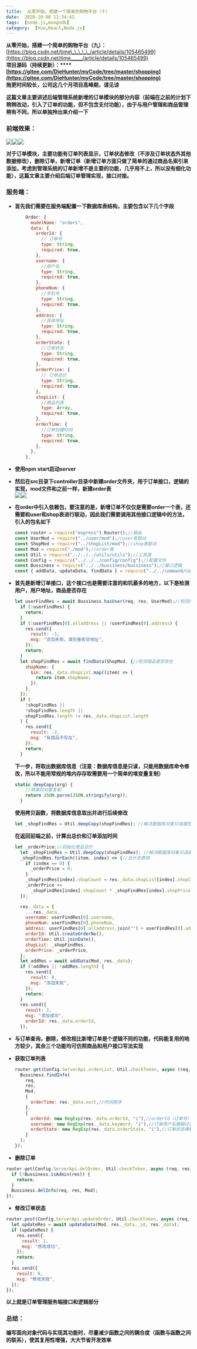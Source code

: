 ```yaml
---
title:  从零开始，搭建一个简单的购物平台（十） 
date:  2020-10-08 11:34:42 
tags:  [node.js,mongodb] 
category:  [Vue,React,Node.js] 
---
```

**从零开始，搭建一个简单的购物平台（九）：**  
[https://blog.csdn.net/time\_\_\_\_\_/article/details/105465499](https://blog.csdn.net/time_____/article/details/105465499)  
**项目源码（持续更新）：****[https://gitee.com/DieHunter/myCode/tree/master/shopping](https://gitee.com/DieHunter/myCode/tree/master/shopping)  
拖更时间较长，公司这几个月项目高峰期，请见谅**

**这篇文章主要讲述后端管理系统新增的订单模块的部分内容（前端在之前的计划下稍稍改动，引入了订单的功能，但不包含支付功能），由于与用户管理和商品管理稍有不同，所以单独拎出来介绍一下**

### 前端效果：  
![](https://img-blog.csdnimg.cn/20200907103806881.png?x-oss-processimage/watermark,type_ZmFuZ3poZW5naGVpdGk,shadow_10,text_aHR0cHM6Ly9ibG9nLmNzZG4ubmV0L3RpbWVfX19fXw,size_16,color_FFFFFF,t_70)![](https://img-blog.csdnimg.cn/20200907103836504.png?x-oss-processimage/watermark,type_ZmFuZ3poZW5naGVpdGk,shadow_10,text_aHR0cHM6Ly9ibG9nLmNzZG4ubmV0L3RpbWVfX19fXw,size_16,color_FFFFFF,t_70)![](https://img-blog.csdnimg.cn/20200907104145800.gif)

**对于订单模块，主要功能有订单列表显示，订单状态修改（不涉及订单状态外其他数据修改），删除订单，新增订单（新增订单方面只做了简单的通过商品名索引来添加，考虑到管理系统的订单新增不是主要的功能，几乎用不上，所以没有细化功能），这篇文章主要介绍后端订单管理实现，接口对接。**

### 服务端：

* **首先我们需要在服务端配置一下数据库表结构，主要包含以下几个字段**

  ```javascript
      Order: {
        modelName: "orders",
        data: {
          orderId: {
            // 订单号
            type: String,
            required: true,
          },
          username: {
            //用户名
            type: String,
            required: true,
          },
          phoneNum: {
            //手机号
            type: String,
            required: true,
          },
          address: {
            //具体地址
            type: String,
            required: true,
          },
          orderState: {
            //订单状态
            type: String,
            required: true,
          },
          orderPrice: {
            // 订单总价
            type: String,
            required: true,
          },
          shopList: {
            //商品列表
            type: Array,
            required: true,
          },
          orderTime: {
            //订单创建时间
            type: String,
            required: true,
          },
        },
      },
  ```
* **使用npm start启动server**
* **然后在src目录下controller目录中新建order文件夹，用于订单接口，逻辑的实现，mod文件和之前一样，新建order表**  
![](https://img-blog.csdnimg.cn/20200907105255723.png)![](https://img-blog.csdnimg.cn/20200907105318153.png?x-oss-processimage/watermark,type_ZmFuZ3poZW5naGVpdGk,shadow_10,text_aHR0cHM6Ly9ibG9nLmNzZG4ubmV0L3RpbWVfX19fXw,size_16,color_FFFFFF,t_70)

* **在order中引入依赖包，要注意的是，新增订单不仅仅是需要order一个表，还需要和user和shop表进行联动，因此我们需要调用其他接口逻辑中的方法，引入的包名如下**

  ```javascript
  const router = require("express").Router();//路由
  const UserMod = require("../user/mod");//user表联动
  const ShopMod = require("../shopList/mod");//shop表联动
  const Mod = require("./mod");//order表
  const Util = require("../../../utils/utils");//工具类
  const Config = require("../../../config/config");//配置文件
  const Bussiness = require("../../bussiness/bussiness");//接口逻辑
  const { addData, updateData, findData } = require("../../command/command");//数据库操作
  ```

* **首先是新增订单接口，这个接口也是需要注意的和坑最多的地方，以下是检测用户，用户地址，商品是否存在**

  ```javascript
  let userFindRes = await Bussiness.hasUser(req, res, UserMod);//检测用户及地址是否存在
    if (!userFindRes) {
      return;
    }
    if (!userFindRes[0].alladdress || !userFindRes[0].address) {
      res.send({
        result: -1,
        msg: "添加失败，请完善收货地址",
      });
      return;
    }
    let shopFindRes = await findData(ShopMod, {//检测商品是否存在
      shopName: {
        $in: res._data.shopList.map((item) => {
          return item.shopName;
        }),
      },
    });
    if (
      !shopFindRes ||
      !shopFindRes.length ||
      shopFindRes.length != res._data.shopList.length
    ) {
      res.send({
        result: -2,
        msg: "有商品不存在",
      });
      return;
    }
  ```

  **下一步，将取出数据库信息（注意：数据库信息是只读，只能用数据库命令修改，所以不能用常规的堆内存存取需要用一个简单的堆变量复制）**

  ```javascript
  static deepCopy(org) {
      //简单的对象复制
      return JSON.parse(JSON.stringify(org));
    }
  ```

  **使用拷贝函数，将数据库信息取出并进行后续修改**

  ```javascript
  let _shopFindRes = Util.deepCopy(shopFindRes); //解决数据库对象只读属性
  ```

  **在返回前端之前，计算出总价和订单添加时间**

  ```javascript
  let _orderPrice;//初始化商品总价
    let _shopFindRes = Util.deepCopy(shopFindRes); //解决数据库对象只读属性
    _shopFindRes.forEach((item, index) => {//合计总费用
      if (index == 0) {
        _orderPrice = 0;
      }
      _shopFindRes[index].shopCount = res._data.shopList[index].shopCount;
      _orderPrice +=
        _shopFindRes[index].shopCount * _shopFindRes[index].shopPrice;
    });

    res._data = {
      ...res._data,
      username: userFindRes[0].username,
      phoneNum: userFindRes[0].phoneNum,
      address: userFindRes[0].alladdress.join("") + userFindRes[0].address,
      orderId: Util.createOrderNo(),
      orderTime: Util.joinDate(),
      shopList: _shopFindRes,
      orderPrice: _orderPrice,
    };
    let addRes = await addData(Mod, res._data);
    if (!addRes || !addRes.length) {
      res.send({
        result: 0,
        msg: "添加失败",
      });
      return;
    }
    res.send({
      result: 1,
      msg: "添加成功",
      orderId: res._data.orderId,
    });
  ```

* **与订单查询，删除，修改相比新增订单是个逻辑不同的功能，代码能复用的地方较少，其余三个功能均可仿照商品和用户接口写法实现**

* **获取订单列表**

  ```javascript
  router.get(Config.ServerApi.orderList, Util.checkToken, async (req, res) => {
    Bussiness.findInfo(
      req,
      res,
      Mod,
      {
        orderTime: res._data.sort,//时间排序
      },
      {
        orderId: new RegExp(res._data.orderId, "i"),//orderId（订单号）模糊过滤
        username: new RegExp(res._data.keyWord, "i"),//订单用户名模糊过滤
        orderState: new RegExp(res._data.orderState, "i"),//订单状态模糊过滤
      }
    );
  });
  ```

*   **删除订单**

  ```javascript
  router.get(Config.ServerApi.delOrder, Util.checkToken, async (req, res) => {
    if (!Bussiness.isAdmin(res)) {
      return;
    }
    Bussiness.delInfo(req, res, Mod);
  });
  ```

*   **修改订单状态**

  ```javascript
  router.post(Config.ServerApi.updateOrder, Util.checkToken, async (req, res) => {
    let updateRes = await updateData(Mod, res._data._id, res._data);
    if (updateRes) {
      res.send({
        result: 1,
        msg: "修改成功",
      });
      return;
    }
    res.send({
      result: 0,
      msg: "修改失败",
    });
  });
  ```

  **以上就是订单管理服务端接口和逻辑部分**

### 总结：

**编写面向对象代码与实现其功能时，尽量减少函数之间的耦合度（函数与函数之间的联系），使其复用性增强，大大节省开发效率**